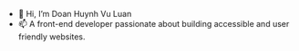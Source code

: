   - 👋 Hi, I’m Doan Huynh Vu Luan
  - 📫 A front-end developer passionate about building accessible and user friendly websites.

<!---
LuanDHV/LuanDHV is a ✨ special ✨ repository because its `README.md` (this file) appears on your GitHub profile.
You can click the Preview link to take a look at your changes.
--->
